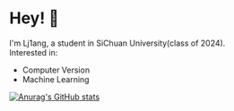 # Hey! :wave:
I'm Lj1ang, a student in SiChuan University(class of 2024).    
Interested in:
- Computer Version
- Machine Learning


[![Anurag's GitHub stats](https://github-readme-stats.vercel.app/api?username=Lj1ang)](https://github.com/anuraghazra/github-readme-stats)


